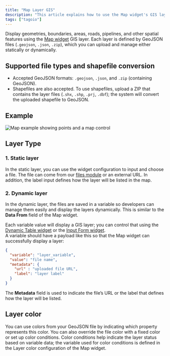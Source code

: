 ```yaml
---
title: "Map Layer GIS"
description: "This article explains how to use the Map widget's GIS layer to display geometries and spatial features from GeoJSON or shapefile data, and lists the supported file types and conversion behavior."
tags: ["tagoio"]
---
```

Display geometries, boundaries, areas, roads, pipelines, and other spatial features using the [Map widget](/docs/tagoio/widgets/map-and-location/map-widget/) GIS layer. Each layer is defined by GeoJSON files (`.geojson`, `.json`, `.zip`), which you can upload and manage either statically or dynamically.

## Supported file types and shapefile conversion
- Accepted GeoJSON formats: `.geojson`, `.json`, and `.zip` (containing GeoJSON).
- Shapefiles are also accepted. To use shapefiles, upload a ZIP that contains the layer files (`.shx`, `.shp`, `.prj`, `.dbf`); the system will convert the uploaded shapefile to GeoJSON.

## Example
![Map example showing points and a map control](/docs_imagem/tagoio/map-layer-gis-2.gif)

## Layer Type

### 1. Static layer
In the static layer, you can use the widget configuration to input and choose a file. The file can come from our [files module](/docs/tagoio/files) or an external URL. In addition, the label input defines how the layer will be listed in the map.

### 2. Dynamic layer
In the dynamic layer, the files are saved in a variable so developers can manage them easily and display the layers dynamically. This is similar to the **Data From** field of the Map widget.

Each variable value will display a GIS layer; you can control that using the [Dynamic Table widget](/docs/tagoio/widgets/tables/dynamic-table-widget.md) or the [Input Form widget](/docs/tagoio/widgets/input-widgets/input-form/).  
A variable should have a payload like this so that the Map widget can successfully display a layer:

```json
{
  "variable": "layer_variable",
  "value": "file name",
  "metadata": {
    "url" : "uploaded file URL",
    "label": "layer label"
  }
}
```

The **Metadata** field is used to indicate the file’s URL or the label that defines how the layer will be listed.

## Layer color
You can use colors from your GeoJSON file by indicating which property represents this color. You can also override the file color with a fixed color or set up color conditions. Color conditions help indicate the layer status based on variable data; the variable used for color conditions is defined in the Layer color configuration of the Map widget.